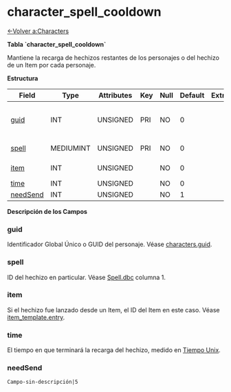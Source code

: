 # character\_spell\_cooldown

[<-Volver a:Characters](database-characters.md)

**Tabla \`character\_spell\_cooldown\`**

Mantiene la recarga de hechizos restantes de los personajes o del hechizo de un Item por cada personaje.

**Estructura**

| Field         | Type      | Attributes | Key | Null | Default | Extra | Comment                            |
| ------------- | --------- | ---------- | --- | ---- | ------- | ----- | ---------------------------------- |
| [guid][1]     | INT       | UNSIGNED   | PRI | NO   | 0       |       | Global Unique Identifier, Low part |
| [spell][2]    | MEDIUMINT | UNSIGNED   | PRI | NO   | 0       |       | Spell Identifier                   |
| [item][3]     | INT       | UNSIGNED   |     | NO   | 0       |       | Item Identifier                    |
| [time][4]     | INT       | UNSIGNED   |     | NO   | 0       |       |                                    |
| [needSend][5] | INT       | UNSIGNED   |     | NO   | 1       |       |                                    |

[1]: #guid
[2]: #spell
[3]: #item
[4]: #time
[5]: #needsend

**Descripción de los Campos**

### guid

Identificador Global Único o GUID del personaje. Véase [characters.guid](characters#guid).

### spell

ID del hechizo en particular. Véase [Spell.dbc](spell) columna 1.

### item

Si el hechizo fue lanzado desde un Item, el ID del Item en este caso. Véase [item\_template.entry](item_template#entry).

### time

El tiempo en que terminará la recarga del hechizo, medido en [Tiempo Unix](https://es.wikipedia.org/wiki/Tiempo_Unix).

### needSend

`Campo-sin-descripción|5`

